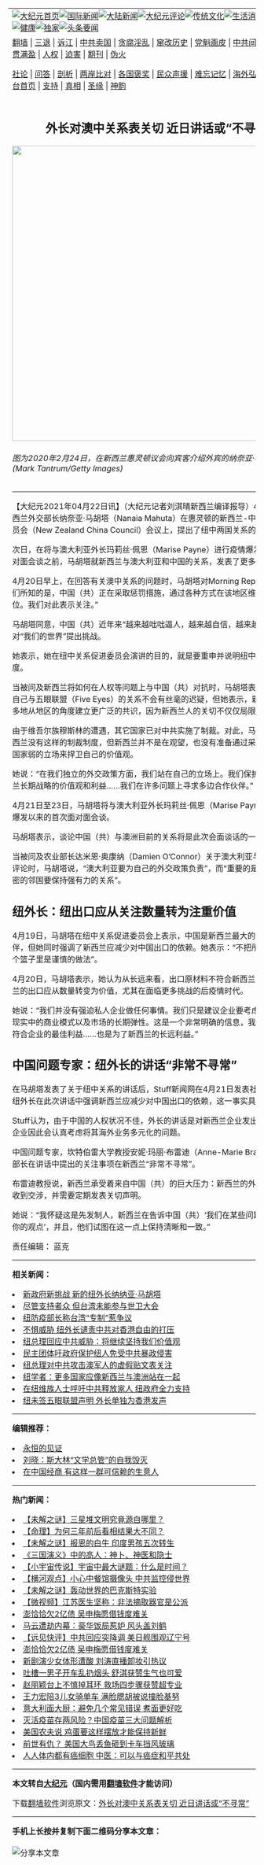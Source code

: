 <a name="1" id="1" target="_blank"></a><span id="1"></span>
<table align=center border="0"><tr><td colspan="2" VALIGN=TOP><a href="https://github.com/ccbwfb314/djy/blob/master/gb/nf1351518.md#1"><img src="https://raw.githubusercontent.com/ccbwfb314/www/master/t/djy/1.jpg" title="大纪元首页" alt="大纪元首页"></a><a href="https://github.com/ccbwfb314/djy/blob/master/gb/n24hr.md#1"><img src="https://raw.githubusercontent.com/ccbwfb314/www/master/t/djy/3.jpg" title="国际新闻" alt="国际新闻"></a><a href="https://github.com/ccbwfb314/djy/blob/master/gb/nsc413.md#1"><img src="https://raw.githubusercontent.com/ccbwfb314/www/master/t/djy/4.jpg" title="大陆新闻" alt="大陆新闻"></a><a href="https://github.com/ccbwfb314/djy/blob/master/gb/news392.md#1"><img src="https://raw.githubusercontent.com/ccbwfb314/www/master/t/djy/5.jpg" title="大纪元评论" alt="大纪元评论"></a><a href="https://github.com/ccbwfb314/djy/blob/master/gb/news2007.md#1"><img src="https://raw.githubusercontent.com/ccbwfb314/www/master/t/djy/6.jpg" title="传统文化" alt="传统文化"></a><a href="https://github.com/ccbwfb314/djy/blob/master/gb/news2008.md#1"><img src="https://raw.githubusercontent.com/ccbwfb314/www/master/t/djy/7.jpg" title="生活消费" alt="生活消费"></a><a href="https://github.com/ccbwfb314/djy/blob/master/gb/ncyule.md#1"><img src="https://raw.githubusercontent.com/ccbwfb314/www/master/t/djy/8.jpg" title="娱乐休闲" alt="娱乐休闲"></a><a href="https://github.com/ccbwfb314/djy/blob/master/gb/nsc1002.md#1"><img src="https://raw.githubusercontent.com/ccbwfb314/www/master/t/djy/9.jpg" title="健康" alt="健康"></a><a href="https://github.com/ccbwfb314/djy/blob/master/gb/nf6092.md#1"><img src="https://raw.githubusercontent.com/ccbwfb314/www/master/t/djy/10a.jpg" title="独家" alt="独家"></a><a href="https://github.com/ccbwfb314/djy/blob/master/gb/nf4514.md#1"><img src="https://raw.githubusercontent.com/ccbwfb314/www/master/t/djy/12a.jpg" title="头条要闻" alt="头条要闻"></a></td></tr>
<tr><td colspan="2" VALIGN=TOP><a target="_blank" href="https://github.com/ccbwfb314/www/blob/master/README.md?zsrh#1">翻墙</a> | <a target="_blank" href="https://github.com/ccbwfb314/djy/blob/master/gb/nf5657.md#1">三退</a> | <a target="_blank" href="https://github.com/ccbwfb314/djy/blob/master/gb/nf6124.md#1">诉江</a> | <a target="_blank" href="https://github.com/ccbwfb314/djy/blob/master/gb/nf1176117.md#1">中共卖国</a> | <a target="_blank" href="https://github.com/ccbwfb314/djy/blob/master/gb/nf5773.md#1">贪腐淫乱</a> | <a target="_blank" href="https://github.com/ccbwfb314/djy/blob/master/gb/nf1176115.md#1">窜改历史</a> | <a target="_blank" href="https://github.com/ccbwfb314/djy/blob/master/gb/nf1176107.md#1">党魁画皮</a> | <a target="_blank" href="https://github.com/ccbwfb314/djy/blob/master/gb/nf1320400.md#1">中共间谍</a> | <a target="_blank" href="https://github.com/ccbwfb314/djy/blob/master/gb/nf1176114.md#1">破坏传统</a> | <a target="_blank" href="https://github.com/ccbwfb314/ntdtv/blob/master/gb/prog447_1.md#1">恶贯满盈</a> | <a target="_blank" href="https://github.com/ccbwfb314/djy/blob/master/gb/ncid278.md#1">人权</a> | <a target="_blank" href="https://github.com/ccbwfb314/djy/blob/master/gb/nf1176111.md#1">迫害</a> | <a target="_blank" href="https://gitlab.com/szzdlab/mh-qikan/blob/master/README.md#1">期刊</a> | <a target="_blank" href="https://github.com/ccbwfb314/djy/blob/master/gb/nf5562.md#1">伪火</a></p><p><a target="_blank" href="https://github.com/ccbwfb314/djy/blob/master/gb/9p.md#1">社论</a> | <a target="_blank" href="https://github.com/ccbwfb314/djy/blob/master/gb/nf4378.md#1">问答</a> | <a target="_blank" href="https://github.com/ccbwfb314/djy/blob/master/gb/nf5792.md#1">剖析</a> | <a target="_blank" href="https://github.com/ccbwfb314/djy/blob/master/gb/nf5735.md#1">两岸比对</a> | <a target="_blank" href="https://github.com/ccbwfb314/djy/blob/master/gb/nf6119.md#1">各国褒奖</a> | <a target="_blank" href="https://github.com/ccbwfb314/djy/blob/master/gb/nf6120.md#1">民众声援</a> | <a target="_blank" href="https://github.com/ccbwfb314/djy/blob/master/gb/nf1188594.md#1">难忘记忆</a> | <a target="_blank" href="https://github.com/ccbwfb314/djy/blob/master/gb/nf3180.md#1">海外弘传</a> | <a target="_blank" href="https://github.com/ccbwfb314/djy/blob/master/gb/nf5410.md#1">万人上访</a> | <a target="_blank" href="https://github.com/ccbwfb314/www/blob/master/README.md?zsrh#1">平台首页</a> | <a target="_blank" href="https://github.com/ccbwfb314/djy/blob/master/gb/nf4386.md#1">支持</a> | <a target="_blank" href="https://github.com/ccbwfb314/djy/blob/master/gb/nf4389.md#1">真相</a> | <a target="_blank" href="https://github.com/ccbwfb314/djy/blob/master/gb/nf5790.md#1">圣缘</a> | <a target="_blank" href="https://github.com/ccbwfb314/djy/blob/master/gb/nf4786.md#1">神韵</a></td></tr>
<tr><td VALIGN=TOP width="626"><h2 align=center>外长对澳中关系表关切 近日讲话或“不寻常”</h2>
<img width="600" src="https://i.epochtimes.com/assets/uploads/2021/04/id12896624-GettyImages-1208290485-2-600x400.jpg" />
<h6>图为2020年2月24日，在新西兰惠灵顿议会向宾客介绍外宾的纳奈亚·马胡塔。(Mark Tantrum/Getty Images)
</h6>
<hr>
<p>【大纪元2021年04月22日讯】（大纪元记者刘淇晴<ahref="https://github.com/ccbwfb314/djy/blob/master/gb/tag/%E6%96%B0%E8%A5%BF%E5%85%B0.md#1">新西兰</a>编译报导）4月19日，新西兰<ahref="https://github.com/ccbwfb314/djy/blob/master/gb/tag/%E5%A4%96%E4%BA%A4.md#1">外交</a>部长纳奈亚·<ahref="https://github.com/ccbwfb314/djy/blob/master/gb/tag/%E9%A9%AC%E8%83%A1%E5%A1%94.md#1">马胡塔</a>（Nanaia Mahuta）在惠灵顿的新西兰-中国<ahref="https://github.com/ccbwfb314/djy/blob/master/gb/tag/%E5%85%B3%E7%B3%BB.md#1">关系</a>促进委员会（New Zealand China Council）会议上，提出了纽中两国关系的一系列问题。</p>
<p>次日，在将与澳大利亚外长玛莉丝·佩恩（Marise Payne）进行疫情爆发后的首次面对面会谈之前，<ahref="https://github.com/ccbwfb314/djy/blob/master/gb/tag/%E9%A9%AC%E8%83%A1%E5%A1%94.md#1">马胡塔</a>就<ahref="https://github.com/ccbwfb314/djy/blob/master/gb/tag/%E6%96%B0%E8%A5%BF%E5%85%B0.md#1">新西兰</a>与澳大利亚和中国的<ahref="https://github.com/ccbwfb314/djy/blob/master/gb/tag/%E5%85%B3%E7%B3%BB.md#1">关系</a>，发表了更多见解。</p>
<p>4月20日早上，在回答有关澳中关系的问题时，马胡塔对Morning Report表示：“我们所知的是，<ahref="https://github.com/ccbwfb314/djy/blob/master/gb/tag/%E4%B8%AD%E5%9B%BD%EF%BC%88%E5%85%B1%EF%BC%89.md#1">中国（共）</a>正在采取惩罚措施，通过各种方式在该地区维护自己的地位。我们对此表示关注。”</p>
<p>马胡塔同意，<ahref="https://github.com/ccbwfb314/djy/blob/master/gb/tag/%E4%B8%AD%E5%9B%BD%EF%BC%88%E5%85%B1%EF%BC%89.md#1">中国（共）</a>近年来“越来越咄咄逼人，越来越自信，越来越大胆”，并对“我们的世界”提出挑战。</p>
<p>她表示，她在纽中关系促进委员会演讲的目的，就是要重申并说明纽中关系的发展程度。</p>
<p>当被问及新西兰将如何在人权等问题上与中国（共）对抗时，马胡塔表示，新西兰对自己与五眼联盟（Five Eyes）的关系不会有丝毫的迟疑，但她表示，新西兰“应该更多地从地区的角度建立更广泛的共识，因为新西兰人的关切不仅仅局限于五眼联盟。”</p>
<p>由于维吾尔族穆斯林的遭遇，其它国家已对中共实施了制裁。对此，马胡塔表示，新西兰没有这样的制裁制度，但新西兰并不是在观望，也没有准备通过采取比其它五眼国家弱的立场来捍卫自己的价值观。</p>
<p>她说：“在我们独立的<ahref="https://github.com/ccbwfb314/djy/blob/master/gb/tag/%E5%A4%96%E4%BA%A4.md#1">外交</a>政策方面，我们站在自己的立场上。我们保护支持我们新西兰长期战略的价值观和利益……我们在许多问题上寻求多边合作伙伴。”</p>
<p>4月21日至23日，马胡塔将与澳大利亚外长玛莉丝·佩恩（Marise Payne）进行疫情爆发以来的首次面对面会谈。</p>
<p>马胡塔表示，谈论中国（共）与澳洲目前的关系将是此次会面谈话的一个重点。</p>
<p>当被问及农业部长达米恩·奥康纳（Damien O&#8217;Connor）关于澳大利亚与中国关系的评论时，马胡塔说，“澳大利亚要为自己的外交政策负责”，而“重要的是，我们与最亲密的邻国要保持强有力的关系”。</p>
<h2>纽外长：纽出口应从关注数量转为注重价值</h2>
<p>4月19日，马胡塔在纽中关系促进委员会上表示，中国是新西兰最大的贸易合作伙伴，但她同时强调了新西兰应减少对中国出口的依赖。她表示：“不把所有鸡蛋放在一个篮子里是谨慎的做法”。</p>
<p>4月20日，马胡塔表示，她认为从长远来看，出口原材料不符合新西兰的利益。新西兰的出口应从数量转变为价值，尤其在面临更多挑战的后疫情时代。</p>
<p>她说：“我们并没有强迫私人企业做任何事情。我们只是建议企业要考虑到后疫情时代现实中的商业模式以及市场的长期弹性。这是一个非常明确的信息，我们认为这不仅符合企业的最佳利益……也是为了新西兰的长远利益。”</p>
<h2>中国问题专家：纽外长的讲话“非常不寻常”</h2>
<p>在马胡塔发表了关于纽中关系的讲话后，Stuff新闻网在4月21日发表社论文章，表示纽外长在此次讲话中强调新西兰应减少对中国出口的依赖，这一事实具有重大意义。</p>
<p>Stuff认为，由于中国的人权状况不佳，外长的讲话是对新西兰企业发出的信号，相关企业因此会认真考虑将其海外业务多元化的问题。</p>
<p>中国问题专家，坎特伯雷大学教授安妮·玛丽·布雷迪（Anne-Marie Brady）则指出，部长在讲话中提出的关注事项在新西兰“非常不寻常”。</p>
<p>布雷迪教授说，新西兰承受着来自中国（共）的巨大压力：新西兰的外交官总会定期收到交涉，并需要定期发表关切声明。</p>
<p>她说：“我怀疑这是先发制人，新西兰在告诉中国（共）‘我们在某些问题上不会同意你的观点’，并且，他们试图在这一点上保持清晰和一致。”</p>
<p>责任编辑： 蓝克</p>

<hr>


<strong>相关新闻：</strong>
<li><a href="https://github.com/ccbwfb314/djy/blob/master/gb/20/11/4/n12525863.md#1">新政府新挑战 新的纽外长纳纳亚·马胡塔</a></li>
<li><a href="https://github.com/ccbwfb314/djy/blob/master/gb/20/11/10/n12538083.md#1">尽管支持者众 但台湾未能参与世卫大会</a></li>
<li><a href="https://github.com/ccbwfb314/djy/blob/master/gb/20/11/18/n12559537.md#1">纽防疫部长称台湾“专制”惹争议</a></li>
<li><a href="https://github.com/ccbwfb314/djy/blob/master/gb/20/11/20/n12564516.md#1">不惧威胁 纽外长谴责中共对香港自由的打压</a></li>
<li><a href="https://github.com/ccbwfb314/djy/blob/master/gb/20/11/22/n12568183.md#1">纽总理回应中共威胁：将继续坚持我们价值观</a></li>
<li><a href="https://github.com/ccbwfb314/djy/blob/master/gb/20/11/25/n12573793.md#1">民主团体吁政府保护纽人免受中共暴政侵害</a></li>
<li><a href="https://github.com/ccbwfb314/djy/blob/master/gb/20/12/1/n12588990.md#1">纽总理对中共攻击澳军人的虚假贴文表关注</a></li>
<li><a href="https://github.com/ccbwfb314/djy/blob/master/gb/20/12/2/n12591872.md#1">纽学者：更多国家应像新西兰与澳洲站在一起</a></li>
<li><a href="https://github.com/ccbwfb314/djy/blob/master/gb/20/12/10/n12611543.md#1">在纽维族人士呼吁中共释放家人 纽政府全力支持</a></li>
<li><a href="https://github.com/ccbwfb314/djy/blob/master/gb/21/1/13/n12685297.md#1">纽未签五眼联盟声明 外长单独为香港发声</a></li>
<hr>


<strong>编辑推荐：</strong>
<li><a href="https://github.com/ccbwfb314/www/blob/master/README.md?dfh#9" target="_blank">永恒的见证</a></li><li><a href="https://github.com/tsiac2612/djy/blob/master/gb/18/3/13/n10214588.md#1" target="_blank">刘晓：斯大林“文学总管”的自我毁灭</a></li><li><a href="https://github.com/tsiac2612/djy/blob/master/gb/19/10/11/n11582447.md#1" target="_blank">在中国经商 有这样一群可信赖的生意人</a></li>
<hr>

<strong>热门新闻：</strong>
<li><a href="https://github.com/gvyvpc327/djy/blob/master/gb/21/4/15/n12882802.md#1">【未解之谜】三星堆文明究竟源自哪里？</a></li>
<li><a href="https://github.com/gvyvpc327/djy/blob/master/gb/21/3/3/n12785986.md#1">【命理】为何三年前后看相结果大不同？</a></li>
<li><a href="https://github.com/gvyvpc327/djy/blob/master/gb/21/4/16/n12885150.md#1">【未解之谜】报恩的白牛 印度男孩五次转生</a></li>
<li><a href="https://github.com/gvyvpc327/djy/blob/master/gb/21/2/26/n12777808.md#1">《三国演义》中的高人：神卜、神医和隐士</a></li>
<li><a href="https://github.com/gvyvpc327/djy/blob/master/gb/21/4/18/n12887969.md#1">【小宇宙传说】宇宙中最大谜题：什么是时间？</a></li>
<li><a href="https://github.com/gvyvpc327/djy/blob/master/gb/21/4/20/n12893865.md#1">【横河观点】小心中餐馆摄像头 中共监控侵世界</a></li>
<li><a href="https://github.com/gvyvpc327/djy/blob/master/gb/21/4/20/n12891592.md#1">【未解之谜】轰动世界的巴克斯特实验</a></li>
<li><a href="https://github.com/gvyvpc327/djy/blob/master/gb/21/4/21/n12895603.md#1">【微视频】江苏医生坚称：非法摘取器官是公派</a></li>
<li><a href="https://github.com/gvyvpc327/djy/blob/master/gb/21/4/19/n12889946.md#1">澎恰恰欠2亿债 吴申梅愿借钱度难关</a></li>
<li><a href="https://github.com/gvyvpc327/djy/blob/master/gb/21/4/19/n12890581.md#1">马云遭劫内幕：豪华饭局惹妒 风头盖刘鹤</a></li>
<li><a href="https://github.com/gvyvpc327/djy/blob/master/gb/21/4/19/n12891289.md#1">【远见快评】中共回应突降调 美日舰围观辽宁号</a></li>
<li><a href="https://github.com/gvyvpc327/djy/blob/master/gb/21/4/19/n12889946.md#1">澎恰恰欠2亿债 吴申梅愿借钱度难关</a></li>
<li><a href="https://github.com/gvyvpc327/djy/blob/master/gb/21/4/20/n12891489.md#1">新剧演少女体形遭酸 刘涛直播卸妆引热议</a></li>
<li><a href="https://github.com/gvyvpc327/djy/blob/master/gb/21/4/18/n12888617.md#1">吐槽一男子开车乱扔烟头 舒淇获赞生气也可爱</a></li>
<li><a href="https://github.com/gvyvpc327/djy/blob/master/gb/21/4/18/n12888429.md#1">赵丽颖台上不慎掉耳环 救场四步骤获赞超专业</a></li>
<li><a href="https://github.com/gvyvpc327/djy/blob/master/gb/21/4/19/n12891201.md#1">王力宏陪3儿女骑单车 满脸腮胡被说撞脸基努</a></li>
<li><a href="https://github.com/gvyvpc327/djy/blob/master/gb/21/4/19/n12890260.md#1">意大利面大厨：避免几个常见错误 煮面更好吃</a></li>
<li><a href="https://github.com/gvyvpc327/djy/blob/master/gb/21/4/11/n12872973.md#1">灭活疫苗存两风险？中国疫苗三大问题解析</a></li>
<li><a href="https://github.com/gvyvpc327/djy/blob/master/gb/21/4/19/n12889678.md#1">美国农夫说 鸡蛋要这样摆放才能保持新鲜</a></li>
<li><a href="https://github.com/gvyvpc327/djy/blob/master/gb/21/4/19/n12889418.md#1">前世有仇？ 美国大鸟丢鱼砸到卡车挡风玻璃</a></li>
<li><a href="https://github.com/gvyvpc327/djy/blob/master/gb/21/4/20/n12893823.md#1">人人体内都有癌细胞 中医：可以与癌症和平共处</a></li>
<hr>

<strong>本文转自<a href="https://www.epochtimes.com">大纪元</a>（国内需用<a href="https://github.com/ccbwfb314/www/blob/master/README.md#8">翻墙软件</a>才能访问）</strong><p>下载<a href="https://github.com/ccbwfb314/www/blob/master/README.md#8">翻墙软件</a>浏览原文：<a href="https://www.epochtimes.com/gb/21/4/22/n12896608.htm">外长对澳中关系表关切 近日讲话或“不寻常”</a></p><hr>

<strong>手机上长按并复制下面二维码分享本文章：</strong><br><br><img src="https://chart.apis.google.com/chart?cht=qr&chs=240x240&choe=UTF-8&chld=M|2&chl=https://github.com/ccbwfb314/djy/blob/master/gb/21/4/22/n12896608.md%231" title="分享本文章"></td><td VALIGN=TOP><a href="https://github.com/ccbwfb314/djy/blob/master/gb/16/1/21/n4622075.md?dfh#1" target="_blank"><img src="https://raw.githubusercontent.com/ccbwfb314/djy/master/gb/300/wei-f1.jpg" title="中共的伪火骗局"  alt="中共的伪火骗局"></a><br><a href="https://github.com/ccbwfb314/www/blob/master/README.md?dfh#9" target="_blank"><img src="https://raw.githubusercontent.com/ccbwfb314/djy/master/gb/300/yong-h.jpg" title="永恒的见证"  alt="永恒的见证"></a><br><a href="https://github.com/ccbwfb314/djy/blob/master/gb/13/9/29/n3974789.md?dfh#1" target="_blank"><img src="https://raw.githubusercontent.com/ccbwfb314/djy/master/gb/300/shang-lnz.jpg" title="善良女子被中共投男牢"  alt="善良女子被中共投男牢"></a><br><a href="https://github.com/ccbwfb314/djy/blob/master/gb/16/3/16/n4663449.md?dfh#1" target="_blank"><img src="https://raw.githubusercontent.com/ccbwfb314/djy/master/gb/300/huo-z3.jpg" title="警卫目击活摘器官"  alt="警卫目击活摘器官"></a><br><a href="https://github.com/ccbwfb314/djy/blob/master/gb/16/8/7/n8177641.md?dfh#1" target="_blank"><img src="https://raw.githubusercontent.com/ccbwfb314/djy/master/gb/300/huo-z4.jpg" title="证人描述活摘恐怖"  alt="证人描述活摘恐怖"></a><br><a href="https://github.com/ccbwfb314/djy/blob/master/gb/10/4/19/n2881569.md?dfh#1" target="_blank"><img src="https://raw.githubusercontent.com/ccbwfb314/djy/master/gb/300/huo-z1.jpg" title="揭开活摘器官黑幕"  alt="揭开活摘器官黑幕"></a><br><a href="https://github.com/ccbwfb314/djy/blob/master/gb/10/11/7/n3077476.md?dfh#1" target="_blank"><img src="https://raw.githubusercontent.com/ccbwfb314/djy/master/gb/300/ma-ks.jpg" title="马克思的成魔之路"  alt="马克思的成魔之路"></a><br><a href="https://github.com/ccbwfb314/djy/blob/master/gb/14/6/9/n4173977.md?dfh#1" target="_blank"><img src="https://raw.githubusercontent.com/ccbwfb314/djy/master/gb/300/chang-zs.jpg" title="藏字石 蕴天机"  alt="藏字石 蕴天机"></a><br><a href="https://github.com/ccbwfb314/djy/blob/master/gb/18/5/10/n10381511.md?dfh#1" target="_blank"><img src="https://raw.githubusercontent.com/ccbwfb314/djy/master/gb/300/st1.jpg" title="关注三亿人三退"  alt="关注三亿人三退"></a><br><a href="https://github.com/ccbwfb314/djy/blob/master/gb/18/3/21/n10237682.md?dfh#1" target="_blank"><img src="https://raw.githubusercontent.com/ccbwfb314/djy/master/gb/300/jie-t.jpg" title="解体中共复兴中华"  alt="解体中共复兴中华"></a><br><a href="https://github.com/ccbwfb314/djy/blob/master/gb/9/2/9/n2422991.md?dfh#1" target="_blank"><img src="https://raw.githubusercontent.com/ccbwfb314/djy/master/gb/300/gao-zs.jpg" title="中共迫害良心律师"  alt="中共迫害良心律师"></a><br><a href="https://github.com/ccbwfb314/djy/blob/master/gb/18/12/9/n10900044.md?dfh#1" target="_blank"><img src="https://raw.githubusercontent.com/ccbwfb314/djy/master/gb/300/sj1.jpg" title="三百多万人举报江泽民"  alt="三百多万人举报江泽民"></a><br><a href="https://github.com/ccbwfb314/djy/blob/master/gb/18/8/28/n10672014.md?dfh#1" target="_blank"><img src="https://raw.githubusercontent.com/ccbwfb314/djy/master/gb/300/sj2.jpg" title="这些官员为何起诉江泽民"  alt="这些官员为何起诉江泽民"></a><br><a href="https://github.com/ccbwfb314/djy/blob/master/gb/8/12/18/n2367165.md?dfh#1" target="_blank"><img src="https://raw.githubusercontent.com/ccbwfb314/djy/master/gb/300/liangan.jpg" title="海峡两岸的强烈对比"  alt="海峡两岸的强烈对比"></a><br><a href="https://github.com/ccbwfb314/djy/blob/master/gb/15/12/10/n4593139.md?dfh#1" target="_blank"><img src="https://raw.githubusercontent.com/ccbwfb314/djy/master/gb/300/jia-ndzl.jpg" title="加拿大总理的贺信"  alt="加拿大总理的贺信"></a><br><a href="https://github.com/ccbwfb314/djy/blob/master/gb/11/6/17/n3289382.md?dfh#1" target="_blank"><img src="https://raw.githubusercontent.com/ccbwfb314/djy/master/gb/300/xiao-wd.jpg" title="探寻真相兼听则明"  alt="探寻真相兼听则明"></a><br><a href="https://github.com/ccbwfb314/djy/blob/master/gb/18/10/27/n10812623.md?dfh#1" target="_blank"><img src="https://raw.githubusercontent.com/ccbwfb314/djy/master/gb/300/yindu.jpg" title="印度媒体报道东方"  alt="印度媒体报道东方"></a><br><a href="https://github.com/ccbwfb314/djy/blob/master/gb/18/6/9/n10469652.md?dfh#1" target="_blank"><img src="https://raw.githubusercontent.com/ccbwfb314/djy/master/gb/300/xie-j.jpg" title="不一样的海外校园"  alt="不一样的海外校园"></a><br><a href="https://github.com/ccbwfb314/djy/blob/master/gb/7/4/5/n1669415.md?dfh#1" target="_blank"><img src="https://raw.githubusercontent.com/ccbwfb314/djy/master/gb/300/li-up.jpg" title="从大师到徒弟的传奇"  alt="从大师到徒弟的传奇"></a><br><a href="https://github.com/ccbwfb314/djy/blob/master/gb/17/5/26/n9191512.md?dfh#1" target="_blank"><img src="https://raw.githubusercontent.com/ccbwfb314/djy/master/gb/300/zfl2.jpg" title="亿万人与东方一本奇书"  alt="亿万人与东方一本奇书"></a><br><a href="https://github.com/ccbwfb314/djy/blob/master/gb/13/11/27/n4020290.md?dfh#1" target="_blank"><img src="https://raw.githubusercontent.com/ccbwfb314/djy/master/gb/300/zhen-h.jpg" title="大陆见不到的震撼场面"  alt="大陆见不到的震撼场面"></a><br><a href="https://github.com/ccbwfb314/djy/blob/master/gb/15/7/17/n4482910.md?dfh#1" target="_blank"><img src="https://raw.githubusercontent.com/ccbwfb314/djy/master/gb/300/dalu-sk.jpg" title="人心向善 大陆当初盛况"  alt="人心向善 大陆当初盛况"></a><br><a href="https://github.com/ccbwfb314/djy/blob/master/gb/19/1/5/n10955468.md?dfh#1" target="_blank"><img src="https://raw.githubusercontent.com/ccbwfb314/djy/master/gb/300/zfl1.jpg" title="追寻真理 这书讲什么"  alt="追寻真理 这书讲什么"></a><br><a href="https://github.com/ccbwfb314/www/blob/master/README.md?dfh#1" target="_blank"><img src="https://raw.githubusercontent.com/ccbwfb314/djy/master/gb/300/fq1.jpg" title="下载免费翻墙软件"  alt="下载免费翻墙软件"></a><br></td></tr></table>
